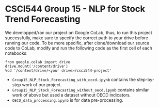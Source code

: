 # CSCI544 Group 15 - NLP for Stock Trend Forecasting

We developped/ran our project on Google CoLab, thus, to run this project successfully, make sure to specify the correct path to your drive before running our code. To be more specific, after clone/download our source code to CoLab, modify and run the following code as the first cell of each notebooks:

```
from google.colab import drive
drive.mount('/content/drive')
%cd '/content/drive/<your drive>/csci544-project'
```
- `Group15_NLP_Stock_Forecasting_with_oecd.ipynb` contains the step-by-step work of our project.
- `Group15_NLP_Stock_Forecasting_without_oecd.ipynb` contains similar work of above but used a dataset without OECD indicators.
- `OECD_data_processing.ipynb` is for data pre-processing.


